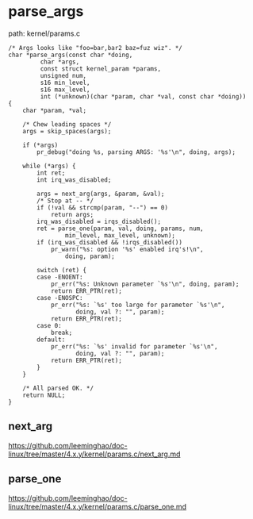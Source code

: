 parse_args
========================================

path: kernel/params.c
```
/* Args looks like "foo=bar,bar2 baz=fuz wiz". */
char *parse_args(const char *doing,
         char *args,
         const struct kernel_param *params,
         unsigned num,
         s16 min_level,
         s16 max_level,
         int (*unknown)(char *param, char *val, const char *doing))
{
    char *param, *val;

    /* Chew leading spaces */
    args = skip_spaces(args);

    if (*args)
        pr_debug("doing %s, parsing ARGS: '%s'\n", doing, args);

    while (*args) {
        int ret;
        int irq_was_disabled;

        args = next_arg(args, &param, &val);
        /* Stop at -- */
        if (!val && strcmp(param, "--") == 0)
            return args;
        irq_was_disabled = irqs_disabled();
        ret = parse_one(param, val, doing, params, num,
                min_level, max_level, unknown);
        if (irq_was_disabled && !irqs_disabled())
            pr_warn("%s: option '%s' enabled irq's!\n",
                doing, param);

        switch (ret) {
        case -ENOENT:
            pr_err("%s: Unknown parameter `%s'\n", doing, param);
            return ERR_PTR(ret);
        case -ENOSPC:
            pr_err("%s: `%s' too large for parameter `%s'\n",
                   doing, val ?: "", param);
            return ERR_PTR(ret);
        case 0:
            break;
        default:
            pr_err("%s: `%s' invalid for parameter `%s'\n",
                   doing, val ?: "", param);
            return ERR_PTR(ret);
        }
    }

    /* All parsed OK. */
    return NULL;
}
```

next_arg
----------------------------------------

https://github.com/leeminghao/doc-linux/tree/master/4.x.y/kernel/params.c/next_arg.md

parse_one
----------------------------------------

https://github.com/leeminghao/doc-linux/tree/master/4.x.y/kernel/params.c/parse_one.md
